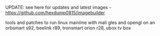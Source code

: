 UPDATE: see here for updates and latest images - https://github.com/hexdump0815/imagebuilder

tools and patches to run linux mainline with mali gles and opengl on an orbsmart s92, beelink r89, tronsmart orion r28, ubox tv box
